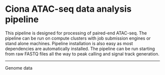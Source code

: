 # Ciona ATAC-seq data analysis pipeline
This pipeline is designed for processing of paired-end ATAC-seq.
The pipeline can be run on compute clusters with job submission engines or stand alone machines. Pipeline installation is also easy as most dependencies are automatically installed. The pipeline can be run starting from raw FASTQ files all the way to peak calling and signal track generation.


----------------------------
Genome data
